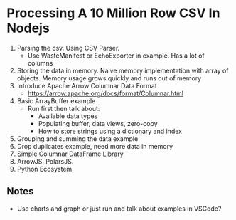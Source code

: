 # Processing A 10 Million Row CSV In Nodejs

1. Parsing the csv. Using CSV Parser.
    - Use WasteManifest or EchoExporter in example. Has a lot of columns
2. Storing the data in memory. Naive memory implementation with array of objects. Memory usage grows quickly and runs out of memory
3. Introduce Apache Arrow Columnar Data Format
    - https://arrow.apache.org/docs/format/Columnar.html
4. Basic ArrayBuffer example
    - Run first then talk about:
        - Available data types
        - Populating buffer, data views, zero-copy
        - How to store strings using a dictionary and index
5. Grouping and summing the data example
6. Drop duplicates example, need more data in memory
6. Simple Columnar DataFrame Library
7. ArrowJS. PolarsJS.
8. Python Ecosystem

## Notes
- Use charts and graph or just run and talk about examples in VSCode?

